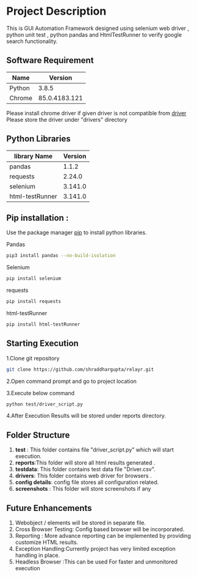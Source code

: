 # Project Description

This is GUI Automation Framework designed using selenium web driver , python unit test , python pandas and HtmlTestRunner to verify google search functionality.

## Software Requirement

|  Name        |  Version      |
|--------------|---------------|
|Python        | 3.8.5         |
|Chrome        | 85.0.4183.121 |

Please install chrome driver if given driver is not compatible from [driver](https://sites.google.com/a/chromium.org/chromedriver/downloads)
Please store the driver under "drivers" directory

## Python Libraries

| library Name  |  Version |
|---------------|----------|
| pandas        | 1.1.2    |
| requests      | 2.24.0   |
| selenium      | 3.141.0  |
|html-testRunner| 3.141.0  |

## Pip installation :

Use the package manager [pip](https://pip.pypa.io/en/stable/) to install python libraries.

Pandas

```bash
pip3 install pandas --no-build-isolation
```
Selenium
```bash
pip install selenium
```
requests

```bash
pip install requests
```
html-testRunner

```bash
pip install html-testRunner
```


## Starting Execution

1.Clone git repository

```bash
git clone https://github.com/shraddhargupta/relayr.git
```
2.Open command prompt and go to project location

3.Execute below command
```bash
python test/driver_script.py
```
4.After Execution Results will be stored under reports directory.

## Folder Structure

1. **test** : This folder contains file "driver_script.py" which will start execution.
2. **reports**:This folder will store all html results generated .
3. **testdata**: This folder contains test data file "Driver.csv".
4. **drivers**: This folder contains web driver for browsers .
5. **config details**: config file stores all configuration related.
6. **screenshots** : This folder will store screenshots if any

## Future Enhancements
1. Webobject / elements will be stored in separate file.
2. Cross Browser Testing: Config based browser will be incorporated.
3. Reporting : More advance reporting can be implemented by providing customize HTML results.
4. Exception Handling:Currently project has very limited exception handling in place.
5. Headless Browser :This can be used For faster and unmonitored execution
